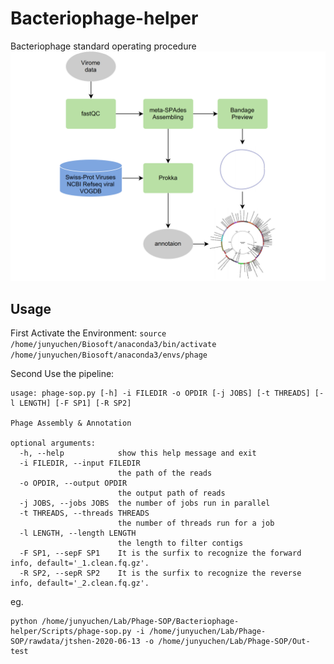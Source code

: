 # Bacteriophage-helper
Bacteriophage standard operating procedure
![](img/Phage-SOP.png)


## Usage

First Activate the Environment:
`source /home/junyuchen/Biosoft/anaconda3/bin/activate /home/junyuchen/Biosoft/anaconda3/envs/phage`

Second Use the pipeline:
```
usage: phage-sop.py [-h] -i FILEDIR -o OPDIR [-j JOBS] [-t THREADS] [-l LENGTH] [-F SP1] [-R SP2]

Phage Assembly & Annotation

optional arguments:
  -h, --help            show this help message and exit
  -i FILEDIR, --input FILEDIR
                        the path of the reads
  -o OPDIR, --output OPDIR
                        the output path of reads
  -j JOBS, --jobs JOBS  the number of jobs run in parallel
  -t THREADS, --threads THREADS
                        the number of threads run for a job
  -l LENGTH, --length LENGTH
                        the length to filter contigs
  -F SP1, --sepF SP1    It is the surfix to recognize the forward info, default='_1.clean.fq.gz'.
  -R SP2, --sepR SP2    It is the surfix to recognize the reverse info, default='_2.clean.fq.gz'.
```


eg.
```shell
python /home/junyuchen/Lab/Phage-SOP/Bacteriophage-helper/Scripts/phage-sop.py -i /home/junyuchen/Lab/Phage-SOP/rawdata/jtshen-2020-06-13 -o /home/junyuchen/Lab/Phage-SOP/Out-test
```
